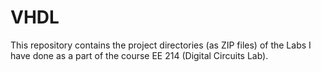# VHDL
This repository contains the project directories (as ZIP files) of the Labs I have done as a part of the course EE 214 (Digital Circuits Lab).
